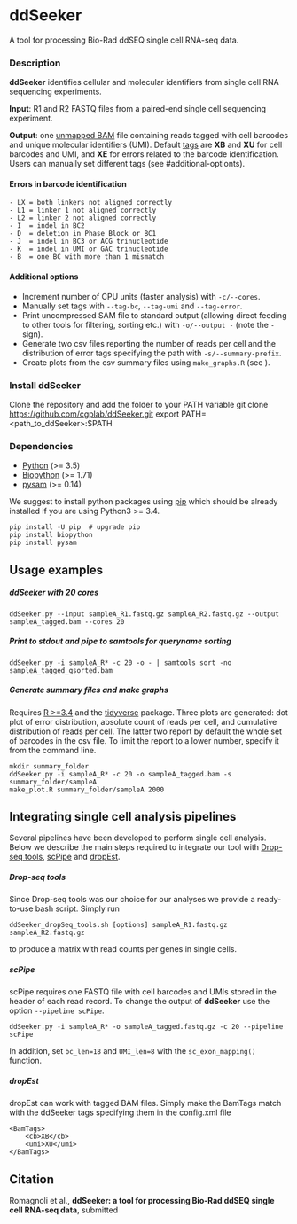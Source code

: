# ddSeeker
A tool for processing Bio-Rad ddSEQ single cell RNA-seq data.

### Description
**ddSeeker** identifies cellular and molecular identifiers from single cell RNA sequencing experiments.

**Input**: R1 and R2 FASTQ files from a paired-end single cell sequencing experiment.

**Output**: one [unmapped BAM](https://gatkforums.broadinstitute.org/gatk/discussion/11008/ubam-unmapped-bam-format)
file containing reads tagged with cell barcodes and unique molecular identifiers (UMI).
Default [tags](https://genome.sph.umich.edu/wiki/SAM#What_are_TAGs.3F) are
**XB** and **XU** for cell barcodes and UMI, and **XE** for errors related to
the barcode identification.
Users can manually set different tags (see #additional-optionts).

#### Errors in barcode identification

    - LX = both linkers not aligned correctly
    - L1 = linker 1 not aligned correctly
    - L2 = linker 2 not aligned correctly
    - I  = indel in BC2
    - D  = deletion in Phase Block or BC1
    - J  = indel in BC3 or ACG trinucleotide
    - K  = indel in UMI or GAC trinucleotide
    - B  = one BC with more than 1 mismatch

#### Additional options

  - Increment number of CPU units (faster analysis) with `-c/--cores`.
  - Manually set tags with `--tag-bc`, `--tag-umi` and `--tag-error`.
  - Print uncompressed SAM file to standard output (allowing direct feeding to other tools for
    filtering, sorting etc.) with `-o/--output -` (note the `-` sign).
  - Generate two csv files reporting the number of reads per cell and the distribution
  of error tags specifying the path with `-s/--summary-prefix`.
  - Create plots from the csv summary files using `make_graphs.R` (see ).


### Install ddSeeker
Clone the repository and add the folder to your PATH variable
    git clone https://github.com/cgplab/ddSeeker.git
    export PATH=<path_to_ddSeeker>:$PATH

### Dependencies
- [Python](https://www.python.org/downloads) (>= 3.5)
- [Biopython](http://biopython.org) (>= 1.71)
- [pysam](https://pysam.readthedocs.io) (>= 0.14)

We suggest to install python packages using [pip](https://pip.pypa.io/en/stable/installing/)
which should be already installed if you are using Python3 >= 3.4.

    pip install -U pip  # upgrade pip
    pip install biopython
    pip install pysam

## Usage examples

##### ddSeeker with 20 cores

    ddSeeker.py --input sampleA_R1.fastq.gz sampleA_R2.fastq.gz --output sampleA_tagged.bam --cores 20

##### Print to stdout and pipe to samtools for queryname sorting

    ddSeeker.py -i sampleA_R* -c 20 -o - | samtools sort -no sampleA_tagged_qsorted.bam

##### Generate summary files and make graphs
Requires [R >=3.4](https://www.r-project.org/) and the [tidyverse](https://www.tidyverse.org/) package.
Three plots are generated: dot plot of error distribution, absolute count of reads per
cell, and cumulative distribution of reads per cell. The latter two report by default
the whole set of barcodes in the csv file. To limit the report to a lower
number, specify it from the command line.

    mkdir summary_folder
    ddSeeker.py -i sampleA_R* -c 20 -o sampleA_tagged.bam -s summary_folder/sampleA
    make_plot.R summary_folder/sampleA 2000

## Integrating single cell analysis pipelines
Several pipelines have been developed to perform single cell analysis.
Below we describe the main steps required to integrate our tool with
[Drop-seq tools](http://mccarrolllab.com/dropseq/),
[scPipe](https://github.com/LuyiTian/scPipe) and
[dropEst](https://github.com/hms-dbmi/dropEst).


##### Drop-seq tools
Since Drop-seq tools was our choice for our analyses we provide a ready-to-use bash
script.  Simply run

    ddSeeker_dropSeq_tools.sh [options] sampleA_R1.fastq.gz sampleA_R2.fastq.gz

to produce a matrix with read counts per genes in single cells.

##### scPipe
scPipe requires one FASTQ file with cell barcodes and UMIs stored in the header
of each read record. To change the output of **ddSeeker** use the option
`--pipeline scPipe`.

    ddSeeker.py -i sampleA_R* -o sampleA_tagged.fastq.gz -c 20 --pipeline scPipe

In addition, set `bc_len=18` and `UMI_len=8` with the `sc_exon_mapping()` function.

##### dropEst
dropEst can work with tagged BAM files. Simply make the BamTags match with the
ddSeeker tags specifying them in the config.xml file

    <BamTags>
        <cb>XB</cb>
        <umi>XU</umi>
    </BamTags>

## Citation
Romagnoli et al., **ddSeeker: a tool for processing Bio-Rad ddSEQ single cell RNA-seq data**, submitted
